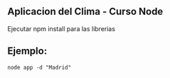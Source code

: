 ## Aplicacion del Clima - Curso Node

Ejecutar npm install para las librerias

## Ejemplo:
```
node app -d "Madrid"
```
